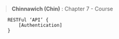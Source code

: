 >**Chinnawich (Chin)** : Chapter 7 - Course
```
    RESTFul ‘API’ {
        [Authentication]
    }
```
